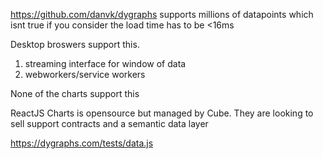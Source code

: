 https://github.com/danvk/dygraphs
supports millions of datapoints which isnt true if you consider the load time has to be <16ms

Desktop broswers support this. 
1) streaming interface for window of data
2) webworkers/service workers

None of the charts support this

ReactJS Charts is opensource but managed by Cube. They are looking to sell support contracts and a semantic data layer


https://dygraphs.com/tests/data.js